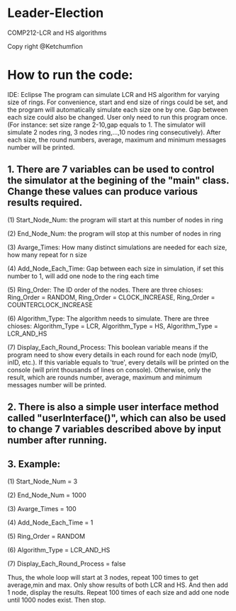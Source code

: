 # Leader-Election
COMP212-LCR and HS algorithms

Copy right @Ketchumfion

# How to run the code:

IDE: Eclipse
The program can simulate LCR and HS algorithm for varying size of rings. For convenience, start and end size of rings could be set, and the program will automatically simulate each size one by one. Gap between each size could also be changed. User only need to run this program once. (For instance: set size range 2-10,gap equals to 1. The simulator will simulate 2 nodes ring, 3 nodes ring,...,10 nodes ring consecutively). After each size, the round numbers, average, maximum and minimum messages number will be printed.


## 1. There are 7 variables can be used to control the simulator at the begining of the "main" class. Change these values can produce various results required.

(1) Start_Node_Num: the program will start at this number of nodes in ring

(2) End_Node_Num: the program will stop at this number of nodes in ring

(3) Avarge_Times: How many distinct simulations are needed for each size, how many repeat for n size

(4) Add_Node_Each_Time: Gap between each size in simulation, if set this number to 1, will add one node to the ring each time

(5) Ring_Order: The ID order of the nodes. There are three chioses: Ring_Order = RANDOM, Ring_Order = CLOCK_INCREASE, Ring_Order = COUNTERCLOCK_INCREASE

(6) Algorithm_Type: The algorithm needs to simulate. There are three chioses: Algorithm_Type = LCR, Algorithm_Type = HS, Algorithm_Type = LCR_AND_HS

(7) Display_Each_Round_Process: This boolean variable means if the program need to show every details in each round for each node (myID, inID, etc.). If this variable equals to 'true', every details will be printed on the console (will print thousands of lines on console). Otherwise, only the result, which are rounds number, average, maximum and minimum messages number will be printed.

## 2. There is also a simple user interface method called "userInterface()", which can also be used to change 7 variables described above by input number after running.

## 3. Example:

(1) Start_Node_Num = 3

(2) End_Node_Num = 1000

(3) Avarge_Times = 100

(4) Add_Node_Each_Time = 1

(5) Ring_Order = RANDOM

(6) Algorithm_Type = LCR_AND_HS

(7) Display_Each_Round_Process = false

Thus, the whole loop will start at 3 nodes, repeat 100 times to get average,min and max. Only show results of both LCR and HS. And then add 1 node, display the results. Repeat 100 times of each size and add one node until 1000 nodes exist. Then stop.


